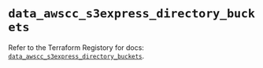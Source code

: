 # `data_awscc_s3express_directory_buckets`

Refer to the Terraform Registory for docs: [`data_awscc_s3express_directory_buckets`](https://registry.terraform.io/providers/hashicorp/awscc/0.70.0/docs/data-sources/s3express_directory_buckets).

